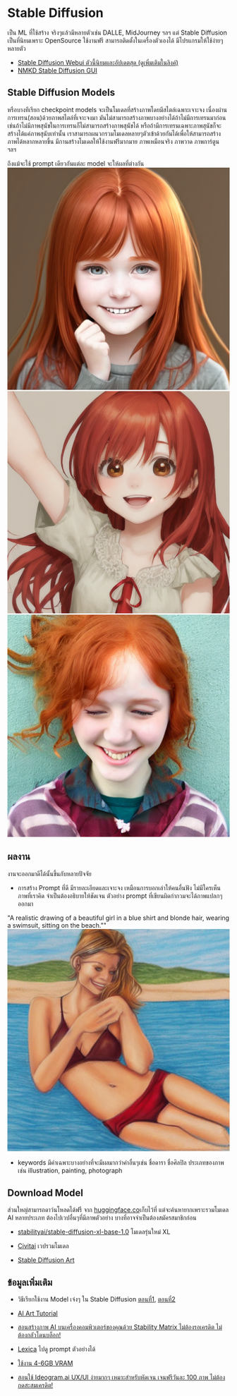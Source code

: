 # Stable Diffusion
เป็น ML ที่ใช้สร้าง จริงๆแล้วมีหลายตัวเช่น DALLE, MidJourney ฯลฯ แต่ Stable Diffusion เป็นที่นิยมเพราะ OpenSource ใช้งานฟรี สามารถติดตั้งในเครื่องตัวเองได้ มีโปรแกรมให้ใช้ง่ายๆหลายตัว 
- [Stable Diffusion Webui ตัวนี้นิยมและอัปเดตสุด (ดูเพิ่มเติมในลิงค์)](./stable-diffusion-webui.md) 
- [NMKD Stable Diffusion GUI](https://nmkd.itch.io/t2i-gui)

## Stable Diffusion Models
หรือบางทีเรียก  checkpoint models จะเป็นโมเดลที่สร้างภาพโดยมีสไตล์เฉพาะเจาะจง เนื่องผ่านการเทรน(สอน)ด้วยภาพสไตล์ที่เจาะจงมา มันไม่สามารถสร้างภาพบางอย่างได้ถ้าไม่มีการเทรนมาก่อน เช่นถ้าไม่มีภาพสุนัขในการเทรนก็ไม่สามารถสร้างภาพสุนัขได้ หรือถ้ามีการเทรนเฉพาะภาพสุนัขก็จะสร้างได้แค่ภาพสุนับเท่านั้น เราสามารถผนวกรวมโมเดลหลายๆตัวเข้าด้วยกันได้เพื่อให้สามารถสร้างภาพได้หลากหลายขึ้น มีกานสร้างโมเดลให้ใช้งานฟรีมากมาย ภาพเหมือนจริง ภาพวาด ภาพการ์ตูน ฯลฯ

ถึงแม้จะใช้ prompt เดียวกันแต่ละ model จะให้ผลที่ต่างกัน 
![dreamshaper_331BakedVae.safetensors](img/kid1.png) 
![ghostmix_v12.safetensors](img/kid2.png)
![v1-5-pruned-emaonly.safetensors](img/kid3.png) 


## ผลงาน
งานจะออกมาดีได้นั้นขึ้นกับหลายปัจจัย
- การสร้าง Prompt ที่ดี มีรายละเอียดและเจาะจง เหมือนการบอกเล่าให้คนอื่นฟัง ไม่มีใครเห็นภาพที่เราคิด จำเป็นต้องอธิบายให้ชัดเจน
ตัวอย่าง prompt ที่เขียนผิดกำกวมจะได้ภาพแปลกๆออกมา

"A realistic drawing of a beautiful girl in a blue shirt and blonde hair, wearing a swimsuit, sitting on the beach.""
![Alt text](img/women_in_the_beach.png)

- keywords 
มีคำเฉพาะบางอย่างที่จะมีผลมากว่าคำอื่นๆเช่น 
ชื่อดารา ชื่อศิลปิล ประเภทของภาพ เช่น illustration, painting, photograph

## Download Model

ส่วนใหญ่สามารถดาว์นโหลดได้ฟรื จาก [huggingface.co](https://huggingface.co/)เก็บไว้ที่ แต่จะค้นหายากเพราะรวมโมเดล AI หลายประเภท ต้องไปเวปอื่นๆที่มีภาพตัวอย่าง บางที่อาจจำเป็นต้องสมัครสมาชิกก่อน 
- [stabilityai/stable-diffusion-xl-base-1.0](https://huggingface.co/stabilityai/stable-diffusion-xl-base-1.0/blob/main/sd_xl_base_1.0.safetensors) โมเดลรุ่นใหม่ XL

- [Civitai](https://civitai.com) เวปรวมโมเดล
- [Stable Diffusion Art](https://stable-diffusion-art.com/)



## ข้อมูลเพิ่มเติม
- วิธีเรียกใช้งาน Model เจ๋งๆ ใน Stable Diffusion [ตอนที่1](https://www.thepexcel.com/stable-diffusion-part1/),
[ตอนที่2](https://www.thepexcel.com/stable-diffusion-part2)
- [AI Art Tutorial](https://www.youtube.com/watch?v=DHaL56P6f5M&list=PLXS4AwfYDUi63uBtSSMC6SFW9ruRy7qsX&index=1)
- [สอนสร้างภาพ AI บนเครื่องคอมพิวเตอร์ของคุณด้วย Stability Matrix ไม่ต้องรอเครดิต ไม่ต้องกลัวโดนบล็อก!](https://www.youtube.com/watch?v=sfuS4tzVZ6g)
- [Lexica](http://lexica.art) ไปดู prompt ตัวอย่างได้
- [ใช้งาน 4-6GB VRAM](https://community.graphisoft.com/t5/Archicad-AI-Visualizer/TIP-to-run-Stable-in-computers-with-4-6GB-VRAM/td-p/576192
)

- [สอนใช้ Ideogram.ai UX/UI ง่ายมากๆ เหมาะสำหรับหัดเจน เจนฟรีวันละ 100 ภาพ ไม่ต้องกดสะสมเครดิต!](https://www.youtube.com/watch?v=XjNKgmAn0VU)







